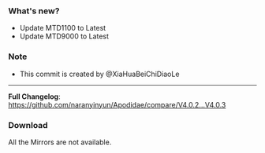 ### What's new?
- Update MTD1100 to Latest
- Update MTD9000 to Latest
### Note
- This commit is created by @XiaHuaBeiChiDiaoLe
---
**Full Changelog**: https://github.com/naranyinyun/Apodidae/compare/V4.0.2...V4.0.3

### Download
All the Mirrors are not available.